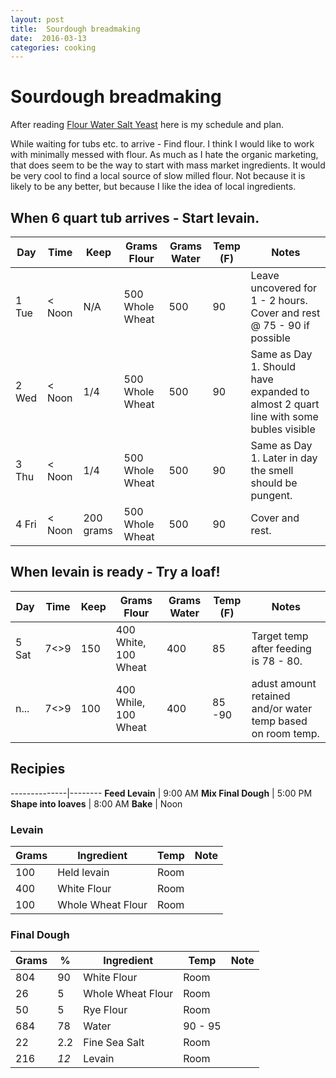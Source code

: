 ```yaml
---
layout: post
title:  Sourdough breadmaking
date:  2016-03-13
categories: cooking
---
```


# Sourdough breadmaking

After reading [Flour Water Salt Yeast](http://www.amazon.com/Flour-Water-Salt-Yeast-Fundamentals-ebook/dp/B007SGLZH6/ref=sr_1_1?s=books&ie=UTF8&qid=1457916682&sr=1-1&keywords=flour+water+salt+yeast) here is my schedule and plan.

While waiting for tubs etc. to arrive - Find flour. I think I would like to work with minimally messed with flour. As much as I hate the organic marketing, that does seem to be the way to start with mass market ingredients. It would be very cool to find a local source of slow milled flour. Not because it is likely to be any better, but because I like the idea of local ingredients. 

## When 6 quart tub arrives - Start levain. 

  Day    | Time    | Keep  | Grams Flour     | Grams Water | Temp (F)  | Notes
  -------|---------|-------|-----------------|-------------|-----------|-------
  1 Tue  | < Noon  | N/A   | 500 Whole Wheat | 500         | 90        | Leave uncovered for 1 - 2 hours. Cover and rest @ 75 - 90 if possible
  2 Wed  | < Noon  | 1/4   | 500 Whole Wheat | 500         | 90        | Same as Day 1. Should have expanded to almost 2 quart line with some bubles visible
  3 Thu  | < Noon  | 1/4   | 500 Whole Wheat | 500         | 90        | Same as Day 1. Later in day the smell should be pungent.
  4 Fri  | < Noon  | 200 grams | 500 Whole Wheat | 500     | 90        | Cover and rest.

##  When levain is ready - Try a loaf!

  Day    | Time    | Keep  | Grams Flour     | Grams Water | Temp (F)  | Notes
  -------|---------|-------|-----------------|-------------|-----------|-------
  5 Sat  | 7<>9  | 150   | 400 White, 100 Wheat | 400    | 85        | Target temp after feeding is 78 - 80.
  n...   | 7<>9  | 100    | 400 While, 100 Wheat | 400   | 85 -90 | adust amount retained and/or water temp based on room temp.

## Recipies

  --------------|--------
  __Feed Levain__ | 9:00 AM
  __Mix Final Dough__ | 5:00 PM
  __Shape into loaves__ | 8:00 AM
  __Bake__          | Noon

### Levain  

  Grams     | Ingredient  | Temp  | Note
  ----------|-------------|-------|----------
  100       | Held levain | Room  | 
  400       | White Flour | Room  |
  100       | Whole Wheat Flour | Room | 

### Final Dough

  Grams     | %   | Ingredient        | Temp  | Note
  ----------|-----|-------------------|-------|--------
  804       | 90  | White Flour       | Room  | 
  26        | 5   | Whole Wheat Flour | Room  | 
  50        | 5   | Rye Flour         | Room  | 
  684       | 78  | Water             | 90 - 95 | 
  22        | 2.2 | Fine Sea Salt     | Room  | 
  216       | _12_  | Levain            | Room  | 
